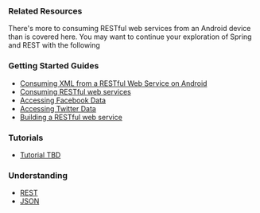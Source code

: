 ### Related Resources

There's more to consuming RESTful web services from an Android device than is covered here. You may want to continue your exploration of Spring and REST with the following

### Getting Started Guides

* [Consuming XML from a RESTful Web Service on Android][gs-consuming-rest-xml-android]
* [Consuming RESTful web services][gs-consuming-rest]
* [Accessing Facebook Data][gs-accessing-facebook]
* [Accessing Twitter Data][gs-accessing-twitter]
* [Building a RESTful web service][gs-rest-service]

[gs-rest-service]: /guides/gs/rest-service/content
[gs-consuming-rest]: /guides/gs/consuming-rest/content
[gs-consuming-rest-xml-android]: /guides/gs/consuming-rest-xml-android/content
[gs-accessing-facebook]: /guides/gs/accessing-facebook/content
[gs-accessing-twitter]: /guides/gs/accessing-twitter/content

### Tutorials

* [Tutorial TBD][tut-tbd]

[tut-tbd]: /guides/tutorials/tbd

### Understanding

* [REST][u-rest]
* [JSON][u-json]

[u-rest]: /understanding/rest
[u-json]: /understanding/json
